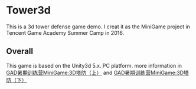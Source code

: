 # Tower3d
This is a 3d tower defense game demo. I creat it as the MiniGame project in Tencent Game Academy Summer Camp in 2016.
## Overall

This game is based on the Unity3d 5.x. PC platform. more information in [GAD暑期训练营MiniGame:3D塔防（上）](http://werchou.com/2016/08/23/GAD%E6%9A%91%E6%9C%9F%E8%AE%AD%E7%BB%83%E8%90%A5MiniGame3D%E5%A1%94%E9%98%B2%EF%BC%88%E4%B8%8A%EF%BC%89/) and [GAD暑期训练营MiniGame:3D塔防（下）](http://werchou.com/2016/09/24/GAD%E6%9A%91%E6%9C%9F%E8%AE%AD%E7%BB%83%E8%90%A5MiniGame3D%E5%A1%94%E9%98%B2%EF%BC%88%E4%B8%8B%EF%BC%89/) 
